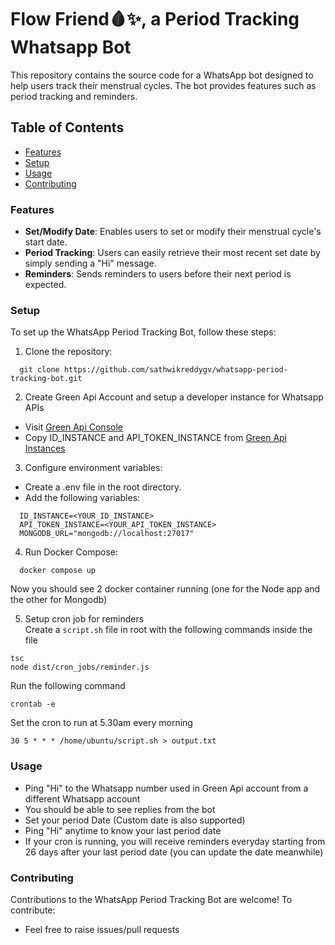 # Flow Friend🩸✨, a Period Tracking Whatsapp Bot
This repository contains the source code for a WhatsApp bot designed to help users track their menstrual cycles. The bot provides features such as period tracking and reminders.

## Table of Contents
* [Features](#features)
* [Setup](#setup)
* [Usage](#usage)
* [Contributing](#contributing)

### Features
* **Set/Modify Date**: Enables users to set or modify their menstrual cycle's start date.
* **Period Tracking**: Users can easily retrieve their most recent set date by simply sending a "Hi" message.
* **Reminders**: Sends reminders to users before their next period is expected.

### Setup
To set up the WhatsApp Period Tracking Bot, follow these steps:
1. Clone the repository:  
```
  git clone https://github.com/sathwikreddygv/whatsapp-period-tracking-bot.git
```
2. Create Green Api Account and setup a developer instance for Whatsapp APIs
* Visit <a href="https://console.green-api.com" target="_blank">Green Api Console</a>
* Copy ID_INSTANCE and API_TOKEN_INSTANCE from <a href="https://console.green-api.com/instanceList" target="_blank">Green Api Instances</a>

3. Configure environment variables:
* Create a .env file in the root directory.
* Add the following variables:
```
  ID_INSTANCE=<YOUR_ID_INSTANCE>
  API_TOKEN_INSTANCE=<YOUR_API_TOKEN_INSTANCE>
  MONGODB_URL="mongodb://localhost:27017"
```
4. Run Docker Compose:
```
  docker compose up
```
Now you should see 2 docker container running (one for the Node app and the other for Mongodb)  
    
5. Setup cron job for reminders  
Create a ```script.sh``` file in root with the following commands inside the file
```
tsc
node dist/cron_jobs/reminder.js
```
Run the following command
```
crontab -e 
```
Set the cron to run at 5.30am every morning
```
30 5 * * * /home/ubuntu/script.sh > output.txt
```

### Usage 
* Ping "Hi" to the Whatsapp number used in Green Api account from a different Whatsapp account
* You should be able to see replies from the bot
* Set your period Date (Custom date is also supported)
* Ping "Hi" anytime to know your last period date
* If your cron is running, you will receive reminders everyday starting from 26 days after your last period date (you can update the date meanwhile)

### Contributing
Contributions to the WhatsApp Period Tracking Bot are welcome! To contribute:
* Feel free to raise issues/pull requests

